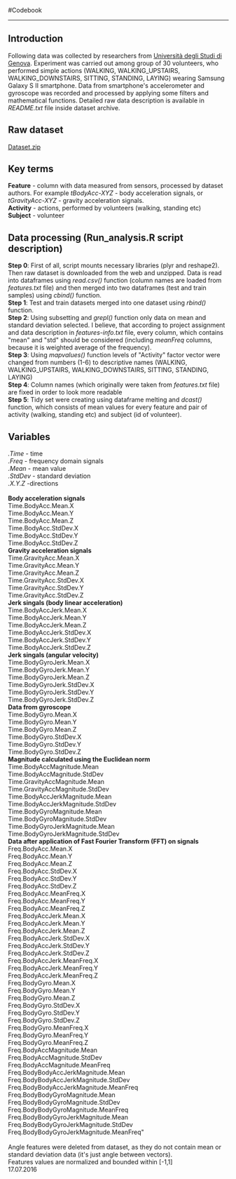 #Codebook
***

## Introduction
Following data was collected by researchers from [Università degli Studi di Genova](https://d396qusza40orc.cloudfront.net/getdata%2Fprojectfiles%2FUCI%20HAR%20Dataset.zip). Experiment was carried out among group of 30 volunteers, who performed simple actions (WALKING, WALKING_UPSTAIRS, WALKING_DOWNSTAIRS, SITTING, STANDING, LAYING) wearing Samsung Galaxy S II smartphone. Data from smartphone's accelerometer and gyroscope was recorded and processed by applying some filters and mathematical functions. Detailed raw data description is available in _README.txt_ file inside dataset archive. 

## Raw dataset
[Dataset.zip](https://d396qusza40orc.cloudfront.net/getdata%2Fprojectfiles%2FUCI%20HAR%20Dataset.zip)

## Key terms
**Feature** - column with data measured from sensors, processed by dataset authors. For example _tBodyAcc-XYZ_ - body acceleration signals, or _tGravityAcc-XYZ_ - gravity acceleration signals. <br/>
**Activity** - actions, performed by volunteers (walking, standing etc)<br/>
**Subject** - volunteer
## Data processing (Run_analysis.R script description)
**Step 0**: First of all, script mounts necessary libraries (plyr and reshape2). Then raw dataset is downloaded from the web and unzipped. Data is read into dataframes using _read.csv()_  function (column names are loaded from _features.txt_ file) and then merged into two dataframes (test and train samples) using _cbind()_ function.<br/>
**Step 1**: Test and train datasets merged into one dataset using _rbind()_ function. <br/>
**Step 2**: Using subsetting and _grepl()_ function only data on mean and standard deviation selected. I believe, that according to project assignment and data description in _features-info.txt_ file, every column, which contains "mean" and "std" should be considered (including _meanFreq_ columns, because it is weighted average of the frequency).<br/>
**Step 3**: Using _mapvalues()_ function levels of "Activity" factor vector were changed from numbers (1-6) to descriptive names (WALKING, WALKING_UPSTAIRS, WALKING_DOWNSTAIRS, SITTING, STANDING, LAYING) <br/>
**Step 4**: Column names (which originally were taken from _features.txt_ file) are fixed in order to look more readable <br/> 
**Step 5**: Tidy set were creating using dataframe melting and _dcast()_ function, which consists of mean values for every feature and pair of activity (walking, standing etc) and subject (id of volunteer). <br/>

## Variables
_.Time_ - time<br/>
_.Freq_ - frequency domain signals<br/>
_.Mean_ - mean value<br/>
_.StdDev_ - standard deviation<br/>
_.X.Y.Z_ -directions<br/>
<br/>
**Body acceleration signals**<br/>
Time.BodyAcc.Mean.X <br/> 
Time.BodyAcc.Mean.Y <br/> 
Time.BodyAcc.Mean.Z <br/> 
Time.BodyAcc.StdDev.X <br/> 
Time.BodyAcc.StdDev.Y <br/> 
Time.BodyAcc.StdDev.Z <br/>
**Gravity acceleration signals**<br/> 
Time.GravityAcc.Mean.X <br/> 
Time.GravityAcc.Mean.Y <br/> 
Time.GravityAcc.Mean.Z <br/> 
Time.GravityAcc.StdDev.X <br/> 
Time.GravityAcc.StdDev.Y <br/> 
Time.GravityAcc.StdDev.Z <br/> 
**Jerk singals (body linear acceleration)**<br/> 
Time.BodyAccJerk.Mean.X <br/> 
Time.BodyAccJerk.Mean.Y <br/> 
Time.BodyAccJerk.Mean.Z <br/> 
Time.BodyAccJerk.StdDev.X <br/> 
Time.BodyAccJerk.StdDev.Y <br/> 
Time.BodyAccJerk.StdDev.Z <br/> 
**Jerk singals (angular velocity)**<br/> 
Time.BodyGyroJerk.Mean.X <br/>
Time.BodyGyroJerk.Mean.Y <br/> 
Time.BodyGyroJerk.Mean.Z <br/> 
Time.BodyGyroJerk.StdDev.X <br/> 
Time.BodyGyroJerk.StdDev.Y <br/> 
Time.BodyGyroJerk.StdDev.Z <br/> 
**Data from gyroscope**<br/> 
Time.BodyGyro.Mean.X <br/> 
Time.BodyGyro.Mean.Y <br/> 
Time.BodyGyro.Mean.Z <br/> 
Time.BodyGyro.StdDev.X <br/> 
Time.BodyGyro.StdDev.Y <br/> 
Time.BodyGyro.StdDev.Z <br/> 
**Magnitude calculated using the Euclidean norm**<br/> 
Time.BodyAccMagnitude.Mean <br/> 
Time.BodyAccMagnitude.StdDev <br/> 
Time.GravityAccMagnitude.Mean <br/> 
Time.GravityAccMagnitude.StdDev <br/> 
Time.BodyAccJerkMagnitude.Mean <br/> 
Time.BodyAccJerkMagnitude.StdDev <br/> 
Time.BodyGyroMagnitude.Mean <br/> 
Time.BodyGyroMagnitude.StdDev <br/> 
Time.BodyGyroJerkMagnitude.Mean <br/> 
Time.BodyGyroJerkMagnitude.StdDev <br/> 
**Data after application of Fast Fourier Transform (FFT) on signals**<br/>
Freq.BodyAcc.Mean.X <br/> 
Freq.BodyAcc.Mean.Y <br/> 
Freq.BodyAcc.Mean.Z <br/> 
Freq.BodyAcc.StdDev.X <br/> 
Freq.BodyAcc.StdDev.Y <br/> 
Freq.BodyAcc.StdDev.Z <br/> 
Freq.BodyAcc.MeanFreq.X <br/> 
Freq.BodyAcc.MeanFreq.Y <br/> 
Freq.BodyAcc.MeanFreq.Z <br/> 
Freq.BodyAccJerk.Mean.X <br/> 
Freq.BodyAccJerk.Mean.Y <br/> 
Freq.BodyAccJerk.Mean.Z <br/> 
Freq.BodyAccJerk.StdDev.X <br/> 
Freq.BodyAccJerk.StdDev.Y <br/> 
Freq.BodyAccJerk.StdDev.Z <br/> 
Freq.BodyAccJerk.MeanFreq.X <br/> 
Freq.BodyAccJerk.MeanFreq.Y <br/> 
Freq.BodyAccJerk.MeanFreq.Z <br/> 
Freq.BodyGyro.Mean.X <br/> 
Freq.BodyGyro.Mean.Y <br/> 
Freq.BodyGyro.Mean.Z <br/> 
Freq.BodyGyro.StdDev.X <br/> 
Freq.BodyGyro.StdDev.Y <br/> 
Freq.BodyGyro.StdDev.Z <br/> 
Freq.BodyGyro.MeanFreq.X <br/> 
Freq.BodyGyro.MeanFreq.Y <br/> 
Freq.BodyGyro.MeanFreq.Z <br/> 
Freq.BodyAccMagnitude.Mean <br/> 
Freq.BodyAccMagnitude.StdDev <br/> 
Freq.BodyAccMagnitude.MeanFreq <br/> 
Freq.BodyBodyAccJerkMagnitude.Mean <br/> 
Freq.BodyBodyAccJerkMagnitude.StdDev <br/> 
Freq.BodyBodyAccJerkMagnitude.MeanFreq <br/> 
Freq.BodyBodyGyroMagnitude.Mean <br/> 
Freq.BodyBodyGyroMagnitude.StdDev <br/> 
Freq.BodyBodyGyroMagnitude.MeanFreq <br/> 
Freq.BodyBodyGyroJerkMagnitude.Mean <br/> 
Freq.BodyBodyGyroJerkMagnitude.StdDev <br/> 
Freq.BodyBodyGyroJerkMagnitude.MeanFreq"<br/>
<br/>
Angle features were deleted from dataset, as they do not contain mean  or standard deviation data (it's just angle between vectors).
<br/>
Features values are normalized and bounded within [-1,1] <br/>
17.07.2016
